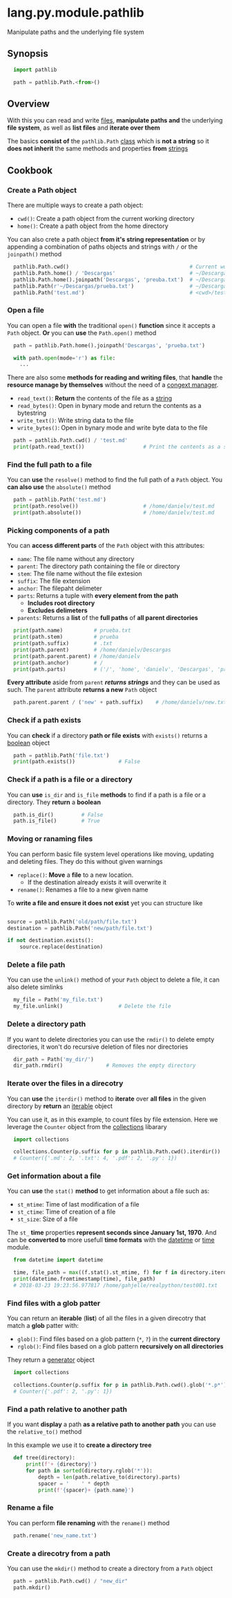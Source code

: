 # lang.py.module.pathlib

Manipulate paths and the underlying file system

## Synopsis

```py
  import pathlib

  path = pathlib.Path.<from>()
```

## Overview

With this you can read and write [files](./7i8g.md), **manipulate paths and** the
underlying **file system**, as well as **list files** and **iterate over them**

The basics **consist of** the `pathlib.Path` [class](./unhs.md) which is **not
a string** so it **does not inherit** the same methods and properties **from**
[strings](./4t3v.md)

## Cookbook

### Create a Path object

There are multiple ways to create a path object:

- `cwd()`: Create a path object from the current working directory
- `home()`: Create a path object from the home directory

You can also crete a path object **from it's string representation** or by
appending a combination of paths objects and strings with `/` or the
`joinpath()` method

```py
  pathlib.Path.cwd()                                       # Current working directory
  pathlib.Path.home() / 'Descargas'                        # ~/Descargas
  pathlib.Path.home().joinpath('Descargas', 'preuba.txt')  # ~/Descargas/prueba.txt
  pathlib.Path(r'~/Descargas/prueba.txt')                  # ~/Descargas/prueba.txt
  pathlib.Path('test.md')                                  # <cwd>/test.md
```

### Open a file

You can open a file **with** the traditional `open()` **function** since it
accepts a `Path` object. **Or** you can **use** the `Path.open()` method

```py
  path = pathlib.Path.home().joinpath('Descargas', 'prueba.txt')

  with path.open(mode='r') as file:
    ...
```

There are also some **methods for reading and writing files**, that **handle** the
**resource manage by themselves** without the need of a [congext
manager](./1rwn.md).

- `read_text()`: **Return** the contents of the file as a [string](./4t3v.md)
- `read_bytes()`: Open in bynary mode and return the contents as a bytestring
- `write_text()`: Write string data to the file
- `write_bytes()`: Open in bynary mode and write byte data to the file

```py
  path = pathlib.Path.cwd() / 'test.md'
  print(path.read_text())                   # Print the contents as a string
```

### Find the full path to a file

You can **use** the `resolve()` method to find the full path of a `Path`
object. You **can also use** the `absolute()` method

```py
  path = pathlib.Path('test.md')
  print(path.resolve())                     # /home/danielv/test.md
  print(path.absolute())                    # /home/danielv/test.md
```

### Picking components of a path

You can **access different parts** of the `Path` object with this attributes:

- `name`: The file name without any directory
- `parent`: The directory path containing the file or directory
- `stem`: The file name without the file extesion
- `suffix`: The file extension
- `anchor`: The filepaht delimeter
- `parts`: Returns a tuple with **every element from the path**
  - **Includes root directory**
  - **Excludes delimeters**
- `parents`: Returns a **list** of the **full paths** of **all parent directories**

```py
  print(path.name)          # prueba.txt
  print(path.stem)          # prueba
  print(path.suffix)        # .txt
  print(path.parent)        # /home/danielv/Descargas
  print(path.parent.parent) # /home/danielv
  print(path.anchor)        # /
  print(path.parts)         # ('/', 'home', 'danielv', 'Descargas', 'prueba.txt')
```

**Every attribute** aside from `parent` **_returns strings_** and they can be
used as such. The `parent` attribute **returns a new** `Path` object

```py
  path.parent.parent / ('new' + path.suffix)    # /home/danielv/new.txt
```

### Check if a path exists

You can **check** if a directory **path or file exists** with `exists()`
returns a [boolean](./6auy.md) object

```py
  path = pathlib.Path('file.txt')
  print(path.exists())              # False
```

### Check if a path is a file or a directory

You can **use** `is_dir` and `is_file` **methods** to find if a path is a file
or a directory. They **return** a **boolean**

```py
  path.is_dir()         # False
  path.is_file()        # True
```

### Moving or ranaming files

You can perform basic file system level operations like moving, updating and
deleting files. They do this without given warnings

- `replace()`: **Move** a **file** to a new location.
  - If the destination already exists it will overwrite it
- `rename()`: Renames a file to a new given name

To **write a file and ensure it does not exist** yet you can structure like

```py

source = pathlib.Path('old/path/file.txt')
destination = pathlib.Path('new/path/file.txt')

if not destination.exists():
    source.replace(destination)
```

### Delete a file path

You can use the `unlink()` method of your `Path` object to delete a file, it
can also delete simlinks

```py
  my_file = Path('my_file.txt')
  my_file.unlink()                  # Delete the file
```

### Delete a directory path

If you want to delete directories you can use the `rmdir()` to delete empty
directories, it won't do recursive deletion of files nor directories

```py
  dir_path = Path('my_dir/')
  dir_path.rmdir()              # Removes the empty directory
```

### Iterate over the files in a direcotry

You can **use** the `iterdir()` method to **iterate** over **all files** in the
given directory by **return** an [iterable](./p7q9.md) object

You can use it, as in this example, to count files by file extension. Here we
leverage the `Counter` object from the [collections]() libarary

```py
  import collections

  collections.Counter(p.suffix for p in pathlib.Path.cwd().iterdir())
  # Counter({'.md': 2, '.txt': 4, '.pdf': 2, '.py': 1})
```

### Get information about a file

You can **use** the `stat()` **method** to get information about a file such as:

- `st_mtime`: Time of last modification of a file
- `st_ctime`: Time of creation of a file
- `st_size`: Size of a file

The `st_` **time** properties **represent seconds since January 1st, 1970**. And
can be **converted to** more usefull **time formats** with the [datetime]() or
[time]() module.

```py
  from datetime import datetime

  time, file_path = max((f.stat().st_mtime, f) for f in directory.iterdir())
  print(datetime.fromtimestamp(time), file_path)
  # 2018-03-23 19:23:56.977817 /home/gahjelle/realpython/test001.txt
```

### Find files with a glob patter

You can return an **iterable** (**list**) of all the files in a given direcotry
that match a **glob** patter with:

- `glob()`: Find files based on a glob pattern (`*`, `?`) in the **current directory**
- `rglob()`: Find files based on a glob pattern **recursively on all directories**

They return a [generator](./grh0.md) object

```py
  import collections

  collections.Counter(p.suffix for p in pathlib.Path.cwd().glob('*.p*'))
  # Counter({'.pdf': 2, '.py': 1})
```

### Find a path relative to another path

If you want **display** a path **as a relative path to another path** you can
use the `relative_to()` method

In this example we use it to **create a directory tree**

```py
  def tree(directory):
      print(f'+ {directory}')
      for path in sorted(directory.rglob('*')):
          depth = len(path.relative_to(directory).parts)
          spacer = '    ' * depth
          print(f'{spacer}+ {path.name}')
```

### Rename a file

You can perform **file renaming** with the `rename()` method

```py
  path.rename('new_name.txt')
```

### Create a direcotry from a path

You can use the `mkdir()` method to create a directory from a `Path` object

```py
  path = pathlib.Path.cwd() / "new_dir"
  path.mkdir()
```
